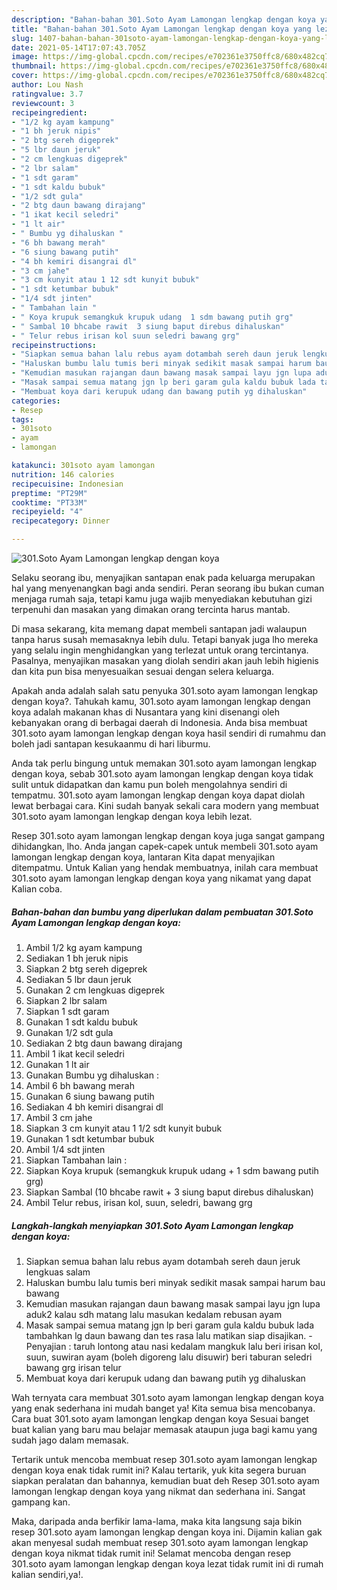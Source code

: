 ```yaml
---
description: "Bahan-bahan 301.Soto Ayam Lamongan lengkap dengan koya yang lezat dan Mudah Dibuat"
title: "Bahan-bahan 301.Soto Ayam Lamongan lengkap dengan koya yang lezat dan Mudah Dibuat"
slug: 1407-bahan-bahan-301soto-ayam-lamongan-lengkap-dengan-koya-yang-lezat-dan-mudah-dibuat
date: 2021-05-14T17:07:43.705Z
image: https://img-global.cpcdn.com/recipes/e702361e3750ffc8/680x482cq70/301soto-ayam-lamongan-lengkap-dengan-koya-foto-resep-utama.jpg
thumbnail: https://img-global.cpcdn.com/recipes/e702361e3750ffc8/680x482cq70/301soto-ayam-lamongan-lengkap-dengan-koya-foto-resep-utama.jpg
cover: https://img-global.cpcdn.com/recipes/e702361e3750ffc8/680x482cq70/301soto-ayam-lamongan-lengkap-dengan-koya-foto-resep-utama.jpg
author: Lou Nash
ratingvalue: 3.7
reviewcount: 3
recipeingredient:
- "1/2 kg ayam kampung"
- "1 bh jeruk nipis"
- "2 btg sereh digeprek"
- "5 lbr daun jeruk"
- "2 cm lengkuas digeprek"
- "2 lbr salam"
- "1 sdt garam"
- "1 sdt kaldu bubuk"
- "1/2 sdt gula"
- "2 btg daun bawang dirajang"
- "1 ikat kecil seledri"
- "1 lt air"
- " Bumbu yg dihaluskan "
- "6 bh bawang merah"
- "6 siung bawang putih"
- "4 bh kemiri disangrai dl"
- "3 cm jahe"
- "3 cm kunyit atau 1 12 sdt kunyit bubuk"
- "1 sdt ketumbar bubuk"
- "1/4 sdt jinten"
- " Tambahan lain "
- " Koya krupuk semangkuk krupuk udang  1 sdm bawang putih grg"
- " Sambal 10 bhcabe rawit  3 siung baput direbus dihaluskan"
- " Telur rebus irisan kol suun seledri bawang grg"
recipeinstructions:
- "Siapkan semua bahan lalu rebus ayam dotambah sereh daun jeruk lengkuas salam"
- "Haluskan bumbu lalu tumis beri minyak sedikit masak sampai harum bau bawang"
- "Kemudian masukan rajangan daun bawang masak sampai layu jgn lupa aduk2 kalau sdh matang lalu masukan kedalam rebusan ayam"
- "Masak sampai semua matang jgn lp beri garam gula kaldu bubuk lada tambahkan lg daun bawang dan tes rasa lalu matikan siap disajikan. Penyajian : taruh lontong atau nasi kedalam mangkuk lalu beri irisan kol, suun, suwiran ayam (boleh digoreng lalu disuwir) beri taburan seledri bawang grg irisan telur"
- "Membuat koya dari kerupuk udang dan bawang putih yg dihaluskan"
categories:
- Resep
tags:
- 301soto
- ayam
- lamongan

katakunci: 301soto ayam lamongan 
nutrition: 146 calories
recipecuisine: Indonesian
preptime: "PT29M"
cooktime: "PT33M"
recipeyield: "4"
recipecategory: Dinner

---
```



![301.Soto Ayam Lamongan lengkap dengan koya](https://img-global.cpcdn.com/recipes/e702361e3750ffc8/680x482cq70/301soto-ayam-lamongan-lengkap-dengan-koya-foto-resep-utama.jpg)

Selaku seorang ibu, menyajikan santapan enak pada keluarga merupakan hal yang menyenangkan bagi anda sendiri. Peran seorang ibu bukan cuman menjaga rumah saja, tetapi kamu juga wajib menyediakan kebutuhan gizi terpenuhi dan masakan yang dimakan orang tercinta harus mantab.

Di masa  sekarang, kita memang dapat membeli santapan jadi walaupun tanpa harus susah memasaknya lebih dulu. Tetapi banyak juga lho mereka yang selalu ingin menghidangkan yang terlezat untuk orang tercintanya. Pasalnya, menyajikan masakan yang diolah sendiri akan jauh lebih higienis dan kita pun bisa menyesuaikan sesuai dengan selera keluarga. 



Apakah anda adalah salah satu penyuka 301.soto ayam lamongan lengkap dengan koya?. Tahukah kamu, 301.soto ayam lamongan lengkap dengan koya adalah makanan khas di Nusantara yang kini disenangi oleh kebanyakan orang di berbagai daerah di Indonesia. Anda bisa membuat 301.soto ayam lamongan lengkap dengan koya hasil sendiri di rumahmu dan boleh jadi santapan kesukaanmu di hari liburmu.

Anda tak perlu bingung untuk memakan 301.soto ayam lamongan lengkap dengan koya, sebab 301.soto ayam lamongan lengkap dengan koya tidak sulit untuk didapatkan dan kamu pun boleh mengolahnya sendiri di tempatmu. 301.soto ayam lamongan lengkap dengan koya dapat diolah lewat berbagai cara. Kini sudah banyak sekali cara modern yang membuat 301.soto ayam lamongan lengkap dengan koya lebih lezat.

Resep 301.soto ayam lamongan lengkap dengan koya juga sangat gampang dihidangkan, lho. Anda jangan capek-capek untuk membeli 301.soto ayam lamongan lengkap dengan koya, lantaran Kita dapat menyajikan ditempatmu. Untuk Kalian yang hendak membuatnya, inilah cara membuat 301.soto ayam lamongan lengkap dengan koya yang nikamat yang dapat Kalian coba.

<!--inarticleads1-->

##### Bahan-bahan dan bumbu yang diperlukan dalam pembuatan 301.Soto Ayam Lamongan lengkap dengan koya:

1. Ambil 1/2 kg ayam kampung
1. Sediakan 1 bh jeruk nipis
1. Siapkan 2 btg sereh digeprek
1. Sediakan 5 lbr daun jeruk
1. Gunakan 2 cm lengkuas digeprek
1. Siapkan 2 lbr salam
1. Siapkan 1 sdt garam
1. Gunakan 1 sdt kaldu bubuk
1. Gunakan 1/2 sdt gula
1. Sediakan 2 btg daun bawang dirajang
1. Ambil 1 ikat kecil seledri
1. Gunakan 1 lt air
1. Gunakan  Bumbu yg dihaluskan :
1. Ambil 6 bh bawang merah
1. Gunakan 6 siung bawang putih
1. Sediakan 4 bh kemiri disangrai dl
1. Ambil 3 cm jahe
1. Siapkan 3 cm kunyit atau 1 1/2 sdt kunyit bubuk
1. Gunakan 1 sdt ketumbar bubuk
1. Ambil 1/4 sdt jinten
1. Siapkan  Tambahan lain :
1. Siapkan  Koya krupuk (semangkuk krupuk udang + 1 sdm bawang putih grg)
1. Siapkan  Sambal (10 bhcabe rawit + 3 siung baput direbus dihaluskan)
1. Ambil  Telur rebus, irisan kol, suun, seledri, bawang grg




<!--inarticleads2-->

##### Langkah-langkah menyiapkan 301.Soto Ayam Lamongan lengkap dengan koya:

1. Siapkan semua bahan lalu rebus ayam dotambah sereh daun jeruk lengkuas salam
1. Haluskan bumbu lalu tumis beri minyak sedikit masak sampai harum bau bawang
1. Kemudian masukan rajangan daun bawang masak sampai layu jgn lupa aduk2 kalau sdh matang lalu masukan kedalam rebusan ayam
1. Masak sampai semua matang jgn lp beri garam gula kaldu bubuk lada tambahkan lg daun bawang dan tes rasa lalu matikan siap disajikan. - Penyajian : taruh lontong atau nasi kedalam mangkuk lalu beri irisan kol, suun, suwiran ayam (boleh digoreng lalu disuwir) beri taburan seledri bawang grg irisan telur
1. Membuat koya dari kerupuk udang dan bawang putih yg dihaluskan




Wah ternyata cara membuat 301.soto ayam lamongan lengkap dengan koya yang enak sederhana ini mudah banget ya! Kita semua bisa mencobanya. Cara buat 301.soto ayam lamongan lengkap dengan koya Sesuai banget buat kalian yang baru mau belajar memasak ataupun juga bagi kamu yang sudah jago dalam memasak.

Tertarik untuk mencoba membuat resep 301.soto ayam lamongan lengkap dengan koya enak tidak rumit ini? Kalau tertarik, yuk kita segera buruan siapkan peralatan dan bahannya, kemudian buat deh Resep 301.soto ayam lamongan lengkap dengan koya yang nikmat dan sederhana ini. Sangat gampang kan. 

Maka, daripada anda berfikir lama-lama, maka kita langsung saja bikin resep 301.soto ayam lamongan lengkap dengan koya ini. Dijamin kalian gak akan menyesal sudah membuat resep 301.soto ayam lamongan lengkap dengan koya nikmat tidak rumit ini! Selamat mencoba dengan resep 301.soto ayam lamongan lengkap dengan koya lezat tidak rumit ini di rumah kalian sendiri,ya!.

